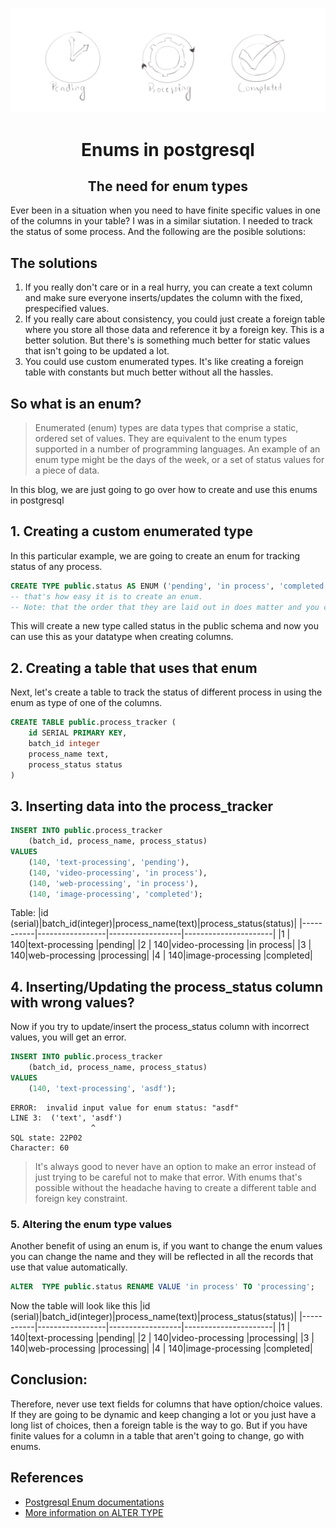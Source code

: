 ![fixed value fields](./images/enums.png)
<h1 style="text-align: center">Enums in postgresql </h1>


<h2 style="text-align: center">The need for enum types</h2>
Ever been in a situation when you need to have finite specific values in one
of the columns in your table? I was in a similar siutation. I needed to track
the status of some process. And the following are the posible solutions:

## The solutions
1. If you really don't care or in a real hurry, you can create a text column and
make sure everyone inserts/updates the column with the fixed, prespecified values. 
2. If you really care about consistency, you could just create a foreign table
where you store all those data and reference it by a foreign key. This is a
better solution. But there's is something much better for static values that isn't
going to be updated a lot.
3. You could use custom enumerated types. It's like creating a foreign table with
constants but much better without all the hassles.

## So what is an enum?
> Enumerated (enum) types are data types that comprise a static, ordered set of
> values. They are equivalent to the enum types supported in a number of
> programming languages. An example of an enum type might be the days of the week,
> or a set of status values for a piece of data.

In this blog, we are just going to go over how to create and use this enums in
postgresql

## 1. Creating a custom enumerated type
In this particular example, we are going to create an enum for tracking status
of any process.

```sql
CREATE TYPE public.status AS ENUM ('pending', 'in process', 'completed');
-- that's how easy it is to create an enum.
-- Note: that the order that they are laid out in does matter and you can do comparisons based on their order. More on this later
```
This will create a new type called status in the public schema and now you can
use this as your datatype when creating columns.

## 2. Creating a table that uses that enum
Next, let's create a table to track the status of different process in using the
enum as type of one of the columns.
```sql
CREATE TABLE public.process_tracker (
    id SERIAL PRIMARY KEY,
    batch_id integer
    process_name text,
    process_status status
)
```

## 3. Inserting data into the process_tracker
```sql
INSERT INTO public.process_tracker
    (batch_id, process_name, process_status)
VALUES 
    (140, 'text-processing', 'pending'),
    (140, 'video-processing', 'in process'),
    (140, 'web-processing', 'in process'),
    (140, 'image-processing', 'completed');
```

Table:
|id (serial)|batch_id(integer)|process_name(text)|process_status(status)|
|-----------|-----------------|------------------|----------------------|
|1 |     140|text-processing  |pending|
|2 |     140|video-processing |in process|
|3 |     140|web-processing |processing|
|4 |     140|image-processing |completed|

## 4. Inserting/Updating the process_status column with wrong values?
Now if you try to update/insert the process_status column with incorrect values,
you will get an error.
```sql
INSERT INTO public.process_tracker
    (batch_id, process_name, process_status)
VALUES
    (140, 'text-processing', 'asdf');
```
```log
ERROR:  invalid input value for enum status: "asdf"
LINE 3:  ('text', 'asdf')
                  ^
SQL state: 22P02
Character: 60
```

>It's always good to never have an option to make an error instead of just trying to
>be careful not to make that error.  With enums that's possible without the
>headache having to create a different table and foreign key constraint.

### 5. Altering the enum type values
Another benefit of using an enum is, if you want to change the enum values you can change the name
and they will be reflected in all the records that use that value automatically.

```sql
ALTER  TYPE public.status RENAME VALUE 'in process' TO 'processing';
```

Now the table will look like this
|id (serial)|batch_id(integer)|process_name(text)|process_status(status)|
|-----------|-----------------|------------------|----------------------|
|1 |     140|text-processing  |pending|
|2 |     140|video-processing |processing|
|3 |     140|web-processing |processing|
|4 |     140|image-processing |completed|

## Conclusion:
Therefore, never use text fields for columns that have option/choice values. If
they are going to be dynamic and keep changing a lot or you just have a long
list of choices, then a foreign table is the way to go. But if you have finite
values for a column in a table that aren't going to change, go with enums.

## References
* [Postgresql Enum documentations](https://www.postgresql.org/docs/current/datatype-enum.html)
* [More information on ALTER TYPE](https://www.postgresql.org/docs/current/sql-altertype.html)
